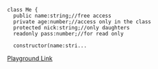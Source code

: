 ```tsx
class Me {
  public name:string;//free access
  private age:number;//access only in the class
  protected nick:string;//only daughters
  readonly pass:number;//for read only
  
  constructor(name:stri...
```

[Playground Link](https://www.typescriptlang.org/play?#code/MYGwhgzhAECyCm0DeAoa0AOBXARiAlsNAHZgC28AXBAC4BO+xA5gNwD0bAZnfImMMHhQ0mBgDcwNPkyrEsZHPDrs2-QVGgB7YiACe0RtBoALRKEgQRGOpqnApAExKEA1tXqNWHbXugOwWEzGUnSW6DxgDj76GBaUcgpKKpyadNARTtEiIsDatHRY9qkAFKQU7gzMADRgMvHyinRVxK4VnlWxUPWJdACUqOjoJvgQAHRl8AC8EywiQ8Yjo7VTy7ODRgtjLcAu065rg8NjnRCTJwcAvihXKLnEtNAAggBektCTJPAA7nDwxQDkL0k-yqACZQVV-stiDRoAAWADsIIAjKCAMxwgCsvVmdwgmhA8FGIE0TGKQJo43I8F6tzyBKJJLJFPGDSUtLxDOJpPJr0p+U8HPphO5zL5oxOtJZE0m-wAwsYwMxEBN-rjhYyedLqVLxSdJuDZkA)
